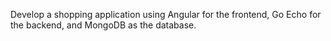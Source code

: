 Develop a shopping application using Angular for the frontend, Go Echo for the backend, and MongoDB as the database.